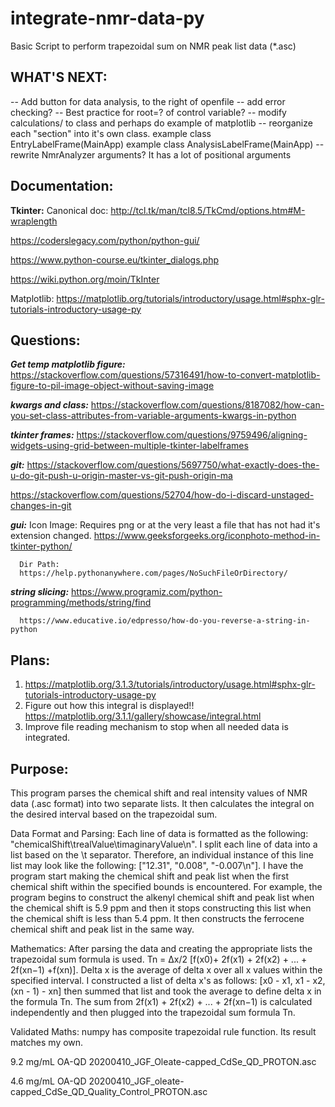 # integrate-nmr-data-py
Basic Script to perform trapezoidal sum on NMR peak list data (*.asc)

## WHAT'S NEXT:
-- Add button for data analysis, to the right of openfile
   -- add error checking?
-- Best practice for root=? of control variable?
-- modify calculations/ to class and perhaps do example of matplotlib
-- reorganize each "section" into it's own class.
   example class EntryLabelFrame(MainApp)
   example class AnalysisLabelFrame(MainApp)
-- rewrite NmrAnalyzer arguments? It has a lot of positional arguments

## Documentation:
   **Tkinter:**
   Canonical doc:
      http://tcl.tk/man/tcl8.5/TkCmd/options.htm#M-wraplength

   https://coderslegacy.com/python/python-gui/

   https://www.python-course.eu/tkinter_dialogs.php

   https://wiki.python.org/moin/TkInter

   Matplotlib:
   https://matplotlib.org/tutorials/introductory/usage.html#sphx-glr-tutorials-introductory-usage-py

   

## Questions:
   ***Get temp matplotlib figure:***
   https://stackoverflow.com/questions/57316491/how-to-convert-matplotlib-figure-to-pil-image-object-without-saving-image

   ***kwargs and class:***
   https://stackoverflow.com/questions/8187082/how-can-you-set-class-attributes-from-variable-arguments-kwargs-in-python

   ***tkinter frames:***
   https://stackoverflow.com/questions/9759496/aligning-widgets-using-grid-between-multiple-tkinter-labelframes


  ***git:***
   https://stackoverflow.com/questions/5697750/what-exactly-does-the-u-do-git-push-u-origin-master-vs-git-push-origin-ma

   https://stackoverflow.com/questions/52704/how-do-i-discard-unstaged-changes-in-git

   ***gui:***
      Icon Image:
      Requires png or at the very least a file that has not had
      it's extension changed.
      https://www.geeksforgeeks.org/iconphoto-method-in-tkinter-python/

      Dir Path:
      https://help.pythonanywhere.com/pages/NoSuchFileOrDirectory/

   ***string slicing:***
      https://www.programiz.com/python-programming/methods/string/find

      https://www.educative.io/edpresso/how-do-you-reverse-a-string-in-python


## Plans:
1. https://matplotlib.org/3.1.3/tutorials/introductory/usage.html#sphx-glr-tutorials-introductory-usage-py    
2. Figure out how this integral is displayed!!
   https://matplotlib.org/3.1.1/gallery/showcase/integral.html
3. Improve file reading mechanism to stop when all needed data is integrated.

## Purpose: 
This program parses the chemical shift and real intensity values 
of NMR data (.asc format) into two separate lists. 
It then calculates the integral on the desired interval based on the 
trapezoidal sum. 

Data Format and Parsing: Each line of data is formatted as the
following: "chemicalShift\trealValue\timaginaryValue\n".
I split each line of data into a list based on the \t separator.
Therefore, an individual instance of this line list may look like the following:
["12.31", "0.008", "-0.007\n"].
I have the program start making the chemical shift and peak list when
the first chemical shift within the specified bounds is encountered. For
example, the program begins to construct the alkenyl chemical shift and 
peak list when the chemical shift is 5.9 ppm and 
then it stops constructing this list when the chemical shift is less than 5.4 ppm. 
It then constructs the ferrocene chemical shift and peak list in the same way. 

Mathematics: After parsing the data and creating the appropriate lists
the trapezoidal sum formula is used.
Tn = Δx/2 [f(x0)+ 2f(x1) + 2f(x2) + ... + 2f(xn−1) +f(xn)].
Delta x is the average of delta x over all x values within the specified interval. 
I constructed a list of delta x's as follows:
[x0 - x1, x1 - x2, (xn - 1) - xn] then summed that list and took the average
to define delta x in the formula Tn.
The sum from 2f(x1) + 2f(x2) + ... + 2f(xn−1) is calculated independently and
then plugged into the trapezoidal sum formula Tn.

Validated Maths: numpy has composite trapezoidal rule function. Its 
result matches my own.

9.2 mg/mL OA-QD
20200410_JGF_Oleate-capped_CdSe_QD_PROTON.asc 

4.6 mg/mL OA-QD
20200410_JGF_oleate-capped_CdSe_QD_Quality_Control_PROTON.asc
